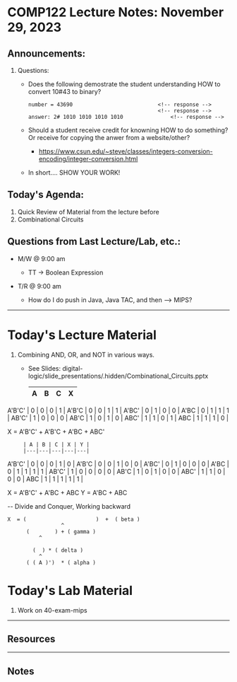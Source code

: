 # COMP122 Lecture Notes: November 29, 2023

## Announcements:
   1. Questions:
      - Does the following demostrate the student understanding HOW to
        convert  10#43 to binary?
        ```
        number = 43690                           <!-- response -->
                                                 <!-- response -->
        answer: 2# 1010 1010 1010 1010               <!-- response -->
        ```
      - Should a student receive credit for knowning HOW to do something?
        Or receive for copying the anwer from a website/other?
        * https://www.csun.edu/~steve/classes/integers-conversion-encoding/integer-conversion.html

      - In short.... SHOW YOUR WORK!
                     


## Today's Agenda:
   1. Quick Review of Material from the lecture before
   1. Combinational Circuits


## Questions from Last Lecture/Lab, etc.:
   * M/W @ 9:00 am
     - TT -> Boolean Expression
 
   * T/R @ 9:00 am
     - How do I do push in Java, Java TAC, and then --> MIPS?



---
# Today's Lecture Material

  1. Combining AND, OR, and NOT in various ways.
     - See Slides: digital-logic/slide_presentations/.hidden/Combinational_Circuits.pptx
 

         | A | B | C | X |
         |---|---|---|---|
 A'B'C'  | 0 | 0 | 0 | 1 |
 A'B'C   | 0 | 0 | 1 | 1 |
 A'BC'   | 0 | 1 | 0 | 0 |
 A'BC    | 0 | 1 | 1 | 1 |
 AB'C'   | 1 | 0 | 0 | 0 |
 AB'C    | 1 | 0 | 1 | 0 |
 ABC'    | 1 | 1 | 0 | 1 |
 ABC     | 1 | 1 | 1 | 0 |

X = A'B'C' + A'B'C +  A'BC +  ABC' 

         | A | B | C | X | Y |
         |---|---|---|---|---|
 A'B'C'  | 0 | 0 | 0 | 1 | 0 |
 A'B'C   | 0 | 0 | 1 | 0 | 0 |
 A'BC'   | 0 | 1 | 0 | 0 | 0 |
 A'BC    | 0 | 1 | 1 | 1 | 1 |
 AB'C'   | 1 | 0 | 0 | 0 | 0 |
 AB'C    | 1 | 0 | 1 | 0 | 0 |
 ABC'    | 1 | 1 | 0 | 0 | 0 |
 ABC     | 1 | 1 | 1 | 1 | 1 |

X = A'B'C' + A'BC + ABC
Y = A'BC + ABC

--
Divide and Conquer, Working backward 

```
X  = (                      )  +  ( beta )
                 ^
      (        ) + ( gamma )
          ^

        (  ) * ( delta )
          ^
      ( ( A )')  * ( alpha )
```


# Today's Lab Material

  1. Work on 40-exam-mips


---
## Resources


---
<!-- This section for student's to place their own notes. -->
<!-- This section will not be updated by the Professor.   -->

## Notes  


